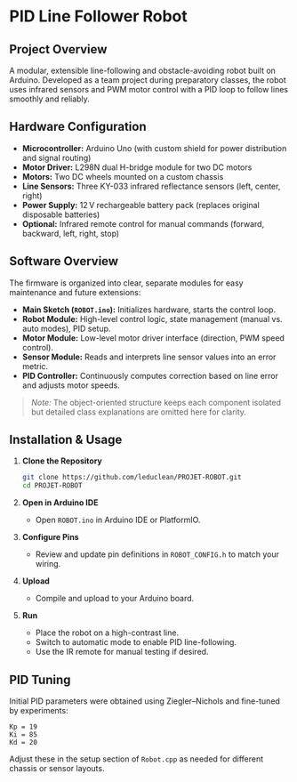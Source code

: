 # PID Line Follower Robot

## Project Overview

A modular, extensible line-following and obstacle-avoiding robot built on Arduino. Developed as a team project during preparatory classes, the robot uses infrared sensors and PWM motor control with a PID loop to follow lines smoothly and reliably.

## Hardware Configuration

* **Microcontroller:** Arduino Uno (with custom shield for power distribution and signal routing)
* **Motor Driver:** L298N dual H-bridge module for two DC motors
* **Motors:** Two DC wheels mounted on a custom chassis
* **Line Sensors:** Three KY-033 infrared reflectance sensors (left, center, right)
* **Power Supply:** 12 V rechargeable battery pack (replaces original disposable batteries)
* **Optional:** Infrared remote control for manual commands (forward, backward, left, right, stop)

## Software Overview

The firmware is organized into clear, separate modules for easy maintenance and future extensions:

* **Main Sketch (`ROBOT.ino`):** Initializes hardware, starts the control loop.
* **Robot Module:** High-level control logic, state management (manual vs. auto modes), PID setup.
* **Motor Module:** Low-level motor driver interface (direction, PWM speed control).
* **Sensor Module:** Reads and interprets line sensor values into an error metric.
* **PID Controller:** Continuously computes correction based on line error and adjusts motor speeds.

> *Note:* The object-oriented structure keeps each component isolated but detailed class explanations are omitted here for clarity.

## Installation & Usage

1. **Clone the Repository**

   ```bash
   git clone https://github.com/leduclean/PROJET-ROBOT.git
   cd PROJET-ROBOT
   ```
2. **Open in Arduino IDE**

   * Open `ROBOT.ino` in Arduino IDE or PlatformIO.
3. **Configure Pins**

   * Review and update pin definitions in `ROBOT_CONFIG.h` to match your wiring.
4. **Upload**

   * Compile and upload to your Arduino board.
5. **Run**

   * Place the robot on a high-contrast line.
   * Switch to automatic mode to enable PID line-following.
   * Use the IR remote for manual testing if desired.

## PID Tuning

Initial PID parameters were obtained using Ziegler–Nichols and fine-tuned by experiments:

```
Kp = 19
Ki = 85
Kd = 20
```

Adjust these in the setup section of `Robot.cpp` as needed for different chassis or sensor layouts.


